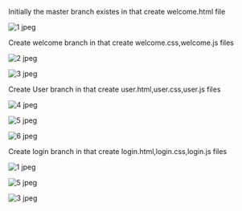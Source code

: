 Initially the master branch existes in that create welcome.html file

![1 jpeg](https://github.com/GedelaTriveni/Day-8_Task-1/assets/152489814/02c9ffe4-d7e3-4b83-aacf-f67d279b61c1)

Create welcome branch in that create welcome.css,welcome.js files

![2 jpeg](https://github.com/GedelaTriveni/Day-8_Task-1/assets/152489814/3d513705-93ba-4be5-9d8e-bf57673037d0)

![3 jpeg](https://github.com/GedelaTriveni/Day-8_Task-1/assets/152489814/8227b2ad-efc8-4f59-a363-78e8f269ef70)

Create User branch in that create user.html,user.css,user.js files

![4 jpeg](https://github.com/GedelaTriveni/Day-8_Task-1/assets/152489814/e10056a6-9a13-4f87-9dc7-3d8ea48dcc9f)

![5 jpeg](https://github.com/GedelaTriveni/Day-8_Task-1/assets/152489814/630f397f-96c0-40b9-b6bd-ec0b46162fcd)

![6 jpeg](https://github.com/GedelaTriveni/Day-8_Task-1/assets/152489814/903f2ca5-c9ae-4cad-9318-7fc0d2bd6e9a)

Create login branch in that create login.html,login.css,login.js files

![1 jpeg](https://github.com/GedelaTriveni/Day-8_Task-1/assets/152489814/86c618ef-5a68-490a-a14f-b10c1ddd4183)

![5 jpeg](https://github.com/GedelaTriveni/Day-8_Task-1/assets/152489814/c4949d47-5d76-4cd2-8b5f-41ecf3da0a19)

![3 jpeg](https://github.com/GedelaTriveni/Day-8_Task-1/assets/152489814/e38878c1-baa3-42d8-897b-16869f86681d)
